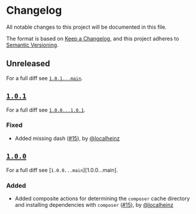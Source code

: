 # Changelog

All notable changes to this project will be documented in this file.

The format is based on [Keep a Changelog](https://keepachangelog.com/en/1.0.0/), and this project adheres to [Semantic Versioning](https://semver.org/spec/v2.0.0.html).

## Unreleased

For a full diff see [`1.0.1...main`][1.0.1...main].

## [`1.0.1`][1.0.1]

For a full diff see [`1.0.0...1.0.1`][1.0.0...1.0.1].

### Fixed

- Added missing dash ([#15]), by [@localheinz]

## [`1.0.0`][1.0.0]

For a full diff see [`1.0.0...main`][1.0.0...main].

### Added

- Added composite actions for determining the `composer` cache directory and installing dependencies with `composer` ([#15]), by [@localheinz]

[1.0.0]: https://github.com/hks-systeme/.github/releases/tag/1.0.0
[1.0.1]: https://github.com/hks-systeme/.github/releases/tag/1.0.1

[c45f220...1.0.0]: https://github.com/hks-systeme/.github/compare/c45f220...1.0.0
[1.0.0...1.0.1]: https://github.com/hks-systeme/.github/compare/1.0.0...1.0.1
[1.0.1...main]: https://github.com/hks-systeme/.github/compare/1.0.1...main

[#15]: https://github.com/hks-systeme/.github/pull/15
[#19]: https://github.com/hks-systeme/.github/pull/19

[@localheinz]: https://github.com/localheinz
